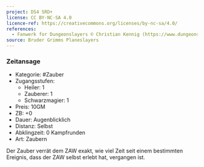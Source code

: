 ```yaml
---
project: DS4 SRD+
license: CC BY-NC-SA 4.0
licence-ref: https://creativecommons.org/licenses/by-nc-sa/4.0/
references: 
  - Fanwerk for Dungeonslayers © Christian Kennig (https://www.dungeonslayers.net/)
source: Bruder Grimms Planeslayers
---
```


### Zeitansage

- Kategorie: #Zauber
- Zugangsstufen:
  - Heiler: 1
  - Zauberer: 1
  - Schwarzmagier: 1
- Preis: 10GM
- ZB: +0
- Dauer: Augenblicklich
- Distanz: Selbst
- Abklingzeit: 0 Kampfrunden
- Art: Zaubern

Der Zauber verrät dem ZAW exakt, wie viel Zeit seit einem bestimmten Ereignis, dass der ZAW selbst erlebt hat, vergangen ist.

